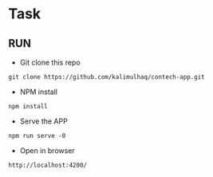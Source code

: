 # Task


## RUN

- Git clone this repo
```
git clone https://github.com/kalimulhaq/contech-app.git
```
- NPM install 
```
npm install
```
- Serve the APP 
```
npm run serve -0
```
- Open in browser
```
http://localhost:4200/
```
